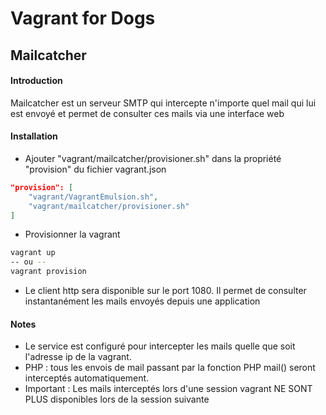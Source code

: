 # Vagrant for Dogs

## Mailcatcher

#### Introduction

Mailcatcher est un serveur SMTP qui intercepte n'importe quel mail qui lui est envoyé et permet de consulter ces mails via une interface web

#### Installation

* Ajouter "vagrant/mailcatcher/provisioner.sh" dans la propriété "provision" du fichier vagrant.json

```json
"provision": [
    "vagrant/VagrantEmulsion.sh",
    "vagrant/mailcatcher/provisioner.sh"
]
```

* Provisionner la vagrant

```bash
vagrant up
-- ou --
vagrant provision
```
* Le client http sera disponible sur le port 1080. Il permet de consulter instantanément les mails envoyés depuis une application

#### Notes

* Le service est configuré pour intercepter les mails quelle que soit l'adresse ip de la vagrant.
* PHP : tous les envois de mail passant par la fonction PHP mail() seront interceptés automatiquement.
* Important : Les mails interceptés lors d'une session vagrant NE SONT PLUS disponibles lors de la session suivante
